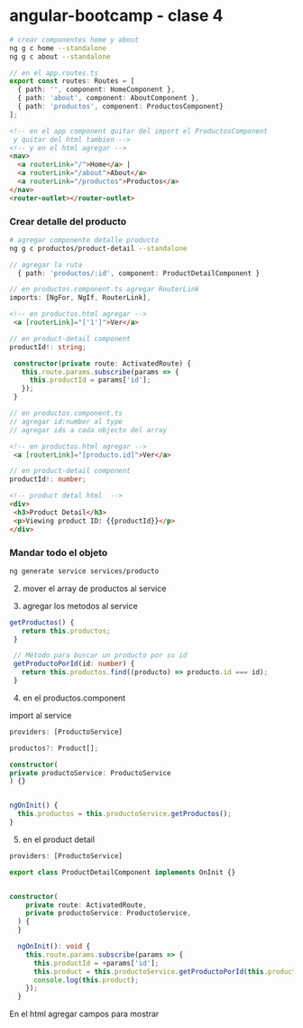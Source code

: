 # angular-bootcamp - clase 4

```bash
# crear componentes home y about
ng g c home --standalone
ng g c about --standalone
```

```typescript
// en el app.routes.ts
export const routes: Routes = [
  { path: '', component: HomeComponent },
  { path: 'about', component: AboutComponent },
  { path: 'productos', component: ProductosComponent}
];
```

```html
<!-- en el app component quitar del import el ProductosComponent
 y quitar del html tambien -->
<!-- y en el html agregar -->
<nav>
  <a routerLink="/">Home</a> |
  <a routerLink="/about">About</a>
  <a routerLink="/productos">Productos</a>
</nav>
<router-outlet></router-outlet>
```

### Crear detalle del producto

```bash
# agregar componente detalle producto
ng g c productos/product-detail --standalone
```

```typescript
// agregar la ruta
  { path: 'productos/:id', component: ProductDetailComponent }
```

```typescript
// en productos.component.ts agregar RouterLink
imports: [NgFor, NgIf, RouterLink],
```

```html
<!-- en productos.html agregar -->
 <a [routerLink]="['1']">Ver</a>
 ```

 ```typescript
 // en product-detail component
 productId!: string;

  constructor(private route: ActivatedRoute) {
    this.route.params.subscribe(params => {
      this.productId = params['id'];
    });
  }
```

```typescript
// en productos.component.ts
// agregar id:number al type
// agregar ids a cada objecto del array
```

```html
<!-- en productos.html agregar -->
 <a [routerLink]="[producto.id]">Ver</a>
 ```

  ```typescript
 // en product-detail component
 productId!: number;
 ```

 ```html
<!-- product detal html  -->
 <div>
  <h3>Product Detail</h3>
  <p>Viewing product ID: {{productId}}</p>
</div>
 ```

 ### Mandar todo el objeto

 ```bash
 ng generate service services/producto
 ```

 2. mover el array de productos al service

 3. agregar los metodos al service

 ```typescript
 getProductos() {
    return this.productos;
  }

  // Método para buscar un producto por su id
  getProductoPorId(id: number) {
    return this.productos.find((producto) => producto.id === id);
  }
```

4. en el productos.component

import al service
```typescript
providers: [ProductoService]

productos?: Product[];

constructor(
private productoService: ProductoService
) {}


ngOnInit() {
  this.productos = this.productoService.getProductos();
}
   ```

5. en el product detail

```typescript
providers: [ProductoService]

export class ProductDetailComponent implements OnInit {}


constructor(
    private route: ActivatedRoute,
    private productoService: ProductoService,
  ) {
  }

  ngOnInit(): void {
    this.route.params.subscribe(params => {
      this.productId = +params['id'];
      this.product = this.productoService.getProductoPorId(this.productId);
      console.log(this.product);
    });
  }
```

En el html agregar campos para mostrar
